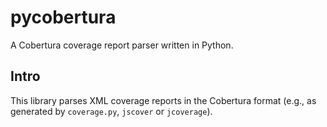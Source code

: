 # pycobertura

A Cobertura coverage report parser written in Python.

## Intro

This library parses XML coverage reports in the Cobertura format (e.g., as
generated by `coverage.py`, `jscover` or `jcoverage`).
